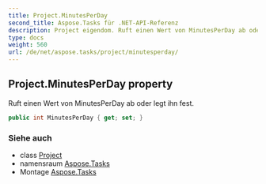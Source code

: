 ```yaml
---
title: Project.MinutesPerDay
second_title: Aspose.Tasks für .NET-API-Referenz
description: Project eigendom. Ruft einen Wert von MinutesPerDay ab oder legt ihn fest.
type: docs
weight: 560
url: /de/net/aspose.tasks/project/minutesperday/
---
```

## Project.MinutesPerDay property

Ruft einen Wert von MinutesPerDay ab oder legt ihn fest.

```csharp
public int MinutesPerDay { get; set; }
```

### Siehe auch

* class [Project](../)
* namensraum [Aspose.Tasks](../../project/)
* Montage [Aspose.Tasks](../../../)


